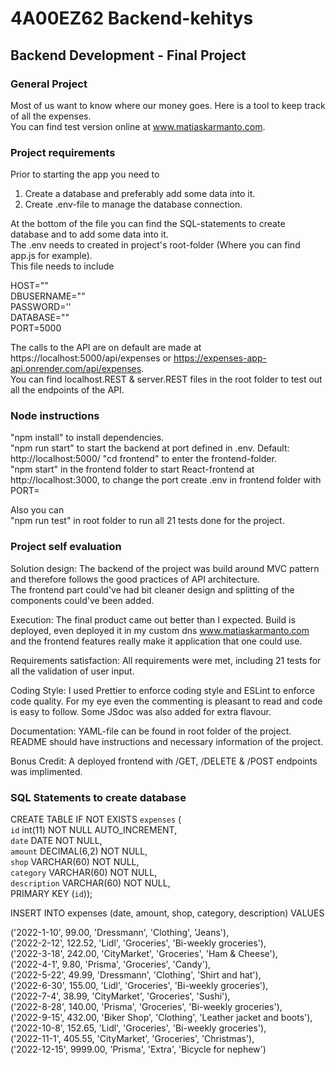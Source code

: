 # 4A00EZ62 Backend-kehitys

## Backend Development - Final Project

### General Project

Most of us want to know where our money goes. Here is a tool to keep track of all the expenses.  
You can find test version online at www.matiaskarmanto.com.


### Project requirements

Prior to starting the app you need to
1) Create a database and preferably add some data into it.
2) Create .env-file to manage the database connection.

At the bottom of the file you can find the SQL-statements to create database and to add some data into it.  
The .env needs to created in project's root-folder (Where you can find app.js for example).  
This file needs to include

HOST=""  
DBUSERNAME=""  
PASSWORD=''  
DATABASE=""  
PORT=5000  

The calls to the API are on default are made at https://localhost:5000/api/expenses or https://expenses-app-api.onrender.com/api/expenses.  
You can find localhost.REST & server.REST files in the root folder to test out all the endpoints of the API.
  
  
### Node instructions

"npm install" to install dependencies.   
"npm run start" to start the backend at port defined in .env. Default: http://localhost:5000/
"cd frontend" to enter the frontend-folder.  
"npm start" in the frontend folder to start React-frontend at http://localhost:3000, to change the port create .env in frontend folder with PORT=

Also you can  
"npm run test" in root folder to run all 21 tests done for the project.  

### Project self evaluation

Solution design: The backend of the project was build around MVC pattern and therefore follows the good practices of API architecture.  
The frontend part could've had bit cleaner design and splitting of the components could've been added. 

Execution: The final product came out better than I expected. Build is deployed, even deployed it in my custom dns www.matiaskarmanto.com and the frontend features really make it application that one could use.  

Requirements satisfaction: All requirements were met, including 21 tests for all the validation of user input.  

Coding Style: I used Prettier to enforce coding style and ESLint to enforce code quality. For my eye even the commenting is pleasant to read and code is easy to follow. Some JSdoc was also added for extra flavour.

Documentation: YAML-file can be found in root folder of the project. README should have instructions and necessary information of the project.  

Bonus Credit: A deployed frontend with /GET, /DELETE & /POST endpoints was implimented.  

### SQL Statements to create database  

CREATE TABLE IF NOT EXISTS `expenses` (  
`id` int(11) NOT NULL AUTO_INCREMENT,  
`date` DATE NOT NULL,  
`amount` DECIMAL(6,2) NOT NULL,  
`shop` VARCHAR(60) NOT NULL,  
`category` VARCHAR(60) NOT NULL,  
`description` VARCHAR(60) NOT NULL,  
PRIMARY KEY (`id`));

INSERT INTO expenses (date, amount, shop, category, description) VALUES 

('2022-1-10', 99.00, 'Dressmann', 'Clothing', 'Jeans'),  
('2022-2-12', 122.52, 'Lidl', 'Groceries', 'Bi-weekly groceries'),  
('2022-3-18', 242.00, 'CityMarket', 'Groceries', 'Ham & Cheese'),  
('2022-4-1', 9.80, 'Prisma', 'Groceries', 'Candy'),  
('2022-5-22', 49.99, 'Dressmann', 'Clothing', 'Shirt and hat'),  
('2022-6-30', 155.00, 'Lidl', 'Groceries', 'Bi-weekly groceries'),  
('2022-7-4', 38.99, 'CityMarket', 'Groceries', 'Sushi'),  
('2022-8-28', 140.00, 'Prisma', 'Groceries', 'Bi-weekly groceries'),  
('2022-9-15', 432.00, 'Biker Shop', 'Clothing', 'Leather jacket and boots'),  
('2022-10-8', 152.65, 'Lidl', 'Groceries', 'Bi-weekly groceries'),  
('2022-11-1', 405.55, 'CityMarket', 'Groceries', 'Christmas'),  
('2022-12-15', 9999.00, 'Prisma', 'Extra', 'Bicycle for nephew')  

